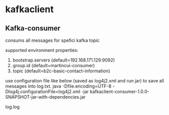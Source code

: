 # kafkaclient

## Kafka-consumer
consums all messages for spefici kafka topic

supported environment properties:
1. bootstrap.servers (default=192.168.171.129:9092)
2. group.id (default=martincui-consumer)
3. topic (default=b2c-basic-contact-information)

use configuration file like below (saved as log4j2.xml and run jar) to save all messages into log.txt.
java -Dfile.encoding=UTF-8 -Dlog4j.configurationFile=log4j2.xml -jar kafkaclient-consumer-1.0.0-SNAPSHOT-jar-with-dependencies.jar

<?xml version="1.0" encoding="UTF-8"?>
<Configuration status="WARN">
    <Properties>
    <Property name="filename">log.log</Property>
  </Properties>
    <Appenders>
        <Console name="Console" target="SYSTEM_OUT">
            <PatternLayout pattern="%highlight{%d [%t] %-5level: %msg%n%throwable}" disableAnsi="false"/>
        </Console>
        <File name="File" fileName="${filename}">
            <PatternLayout pattern="%highlight{%d [%t] %-5level: %msg%n%throwable}" disableAnsi="true"/>
        </File>
    </Appenders>
    <Loggers>
        <Logger name="com.martincui" level="trace" additivity="false">
            <AppenderRef ref="Console"/>
            <AppenderRef ref="File"/>
        </Logger>
        <Root level="error">
            <AppenderRef ref="Console"/>
        </Root>
    </Loggers>
</Configuration>


